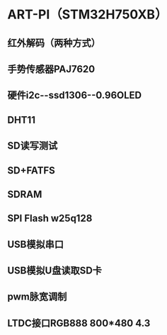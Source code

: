 # ART-PI（STM32H750XB）

## 红外解码（两种方式）
## 手势传感器PAJ7620
## 硬件i2c--ssd1306--0.96OLED
## DHT11
## SD读写测试
## SD+FATFS
## SDRAM
## SPI Flash  w25q128
## USB模拟串口
## USB模拟U盘读取SD卡
## pwm脉宽调制
## LTDC接口RGB888 800*480 4.3





